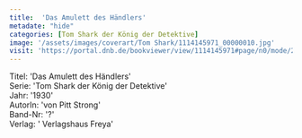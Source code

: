 ```yaml
---
title:  'Das Amulett des Händlers'
metadate: "hide"
categories: [Tom Shark der König der Detektive]
image: '/assets/images/coverart/Tom Shark/1114145971_00000010.jpg'
visit: 'https://portal.dnb.de/bookviewer/view/1114145971#page/n0/mode/2up'
---
```

Titel: 'Das Amulett des Händlers' <br>
Serie: 'Tom Shark der König der Detektive' <br>
Jahr: '1930' <br>
AutorIn: 'von Pitt Strong' <br>
Band-Nr: '?' <br>
Verlag: ' Verlagshaus Freya'